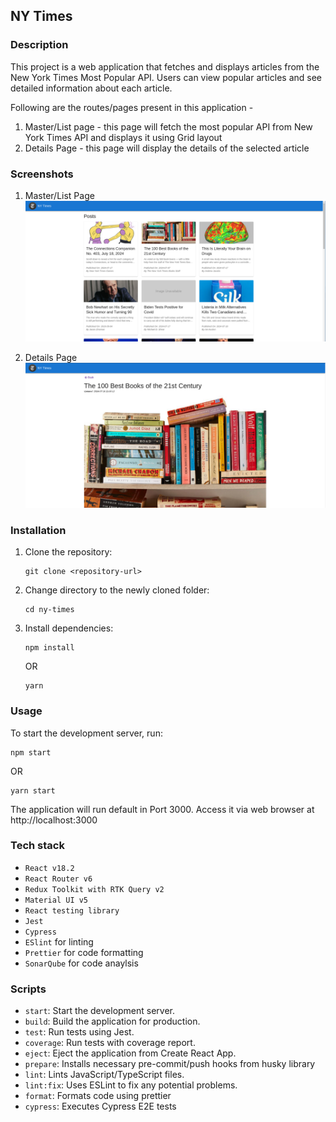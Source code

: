 ## NY Times

### Description

This project is a web application that fetches and displays articles from the New York Times Most Popular API. Users can view popular articles and see detailed information about each article.

Following are the routes/pages present in this application -

1. Master/List page - this page will fetch the most popular API from New York Times API and displays it using Grid layout
2. Details Page - this page will display the details of the selected article

### Screenshots

1. Master/List Page
   ![master list page](docs/listPage.png)

1. Details Page
   ![details page](docs/details.png)

### Installation

1. Clone the repository:
   ```
   git clone <repository-url>
   ```
2. Change directory to the newly cloned folder:
   ```
   cd ny-times
   ```
3. Install dependencies:

   ```
   npm install
   ```

   OR

   ```
   yarn
   ```

### Usage

To start the development server, run:

```
npm start
```

OR

```
yarn start
```

The application will run default in Port 3000. Access it via web browser at http://localhost:3000

### Tech stack

- `React v18.2`
- `React Router v6`
- `Redux Toolkit with RTK Query v2`
- `Material UI v5`
- `React testing library`
- `Jest`
- `Cypress`
- `ESlint` for linting
- `Prettier` for code formatting
- `SonarQube` for code anaylsis

### Scripts

- `start`: Start the development server.
- `build`: Build the application for production.
- `test`: Run tests using Jest.
- `coverage`: Run tests with coverage report.
- `eject`: Eject the application from Create React App.
- `prepare`: Installs necessary pre-commit/push hooks from husky library
- `lint`: Lints JavaScript/TypeScript files.
- `lint:fix`: Uses ESLint to fix any potential problems.
- `format`: Formats code using prettier
- `cypress`: Executes Cypress E2E tests
